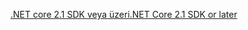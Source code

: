 [<span data-ttu-id="c7d42-101">.NET core 2.1 SDK veya üzeri</span><span class="sxs-lookup"><span data-stu-id="c7d42-101">.NET Core 2.1 SDK or later</span></span>](https://www.microsoft.com/net/download/all)
